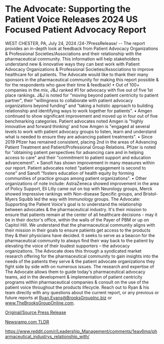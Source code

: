 # The Advocate: Supporting the Patient Voice Releases 2024 US Focused Patient Advocacy Report

WEST CHESTER, PA, July 24, 2024 /24-7PressRelease/ -- The report provides an in-depth look at feedback from Patient Advocacy Organizations & Professional Societies/Associations and their relationship with the pharmaceutical community. This information will help stakeholders understand new & innovative ways they can best work with Patient Advocacy Organizations & Professional Societies/Associations to improve healthcare for all patients. The Advocate would like to thank their many sponsors in the pharmaceutical community for making this report possible & for the respondents who gave their time & feedback!  • Out of 100+ companies in the mix, J&J ranked #1 for advocacy with five out of five 1st place rankings. J&J is noted for "moving beyond patient centricity to patient partner", their "willingness to collaborate with patient advocacy organizations beyond funding" and "taking a holistic approach to building relationship and identifying ways to work together for patients".  • Amgen continued to show significant improvement and moved up in four out of five benchmarking categories. Patient advocates noted Amgen is "highly innovative and forward thinking' and how Amgen is "engaged at several levels to work with patient advocacy groups to listen, learn and understand what is needed to ensure they are advancing patient treatments".  • Since 2019 Pfizer has remained consistent, placing 2nd in the areas of Advancing Patient Treatment and Patient/Professional Group Relations. Pfizer is noted for "obtaining patient perspectives for advancing care and in helping access to care" and their "commitment to patient support and education advancement".  • Sanofi has shown improvement in many measures within our report. Patient advocates noted "patient engagement is second to none" and Sanofi "fosters education of health equity by forming communities of practice groups among patient organizations".  • Other organizations of note include: AstraZeneca showed improvement in the area of Policy Support, Eli Lilly came out on top with Neurology groups, Merck showed impressive rankings with Non-disease Specific groups, and Bristol-Myers Squibb led the way with Immunology groups.   The Advocate: Supporting the Patient Voice's goal is to understand the relationship between advocates & the pharmaceutical industry. It's their mission to ensure that patients remain at the center of all healthcare decisions - may it be in their doctor's office, within the walls of the Payer of PBM or up on Capitol Hill. We understand that the pharmaceutical community aligns with their mission in their goals to ensure patients get access to the products they & their physicians have decided. It seeks to serve as a beacon for the pharmaceutical community to always find their way back to the patient by elevating the voice of their loudest supporters – the advocacy organizations. The Advocate does this through a syndicated market research offering for the pharmaceutical community to gain insights into the needs of the patients they serve & the patient advocate organizations they fight side by side with on numerous issues.   The research and expertise of The Advocate allows them to guide today's pharmaceutical advocacy teams, aid in the development & implementation of patient centricity programs within pharmaceutical companies & consult on the use of the patient voice throughout the products lifecycle. Reach out to Ryan & his team directly with any questions about the current report, or any previous or future reports at Ryan.Evans@BrooksGroupInc.biz or www.TheBrooksGroupOnline.com. 

[Original/Source Press Release](https://www.24-7pressrelease.com/press-release/512784/the-advocate-supporting-the-patient-voice-releases-2024-us-focused-patient-advocacy-report)
                    

[Newsramp.com TLDR](None) 

https://www.reddit.com/r/Leadership_Management/comments/1eav6mq/pharmaceutical_industrys_relationship_with/